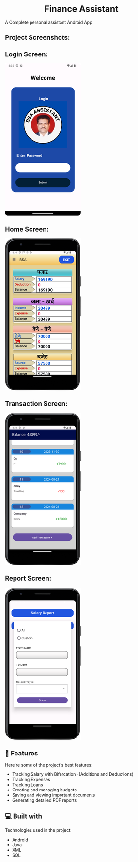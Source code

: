 <h1 align="center" id="title">Finance Assistant</h1>

<p id="description">A Complete personal assistant Android App</p>

<h2>Project Screenshots:</h2>

<h2>Login Screen:</h2>

<img src="https://github.com/anayaher/finance-assistant/blob/master/images/sc1.png" alt="project-screenshot" width="250" height="500/">
<h2>Home Screen:</h2>

<img src="https://github.com/anayaher/finance-assistant/blob/master/images/sc2.png" alt="project-screenshot" width="250" height="500/">
<h2>Transaction Screen:</h2>

<img src="https://github.com/anayaher/finance-assistant/blob/master/images/sc3.png" alt="project-screenshot" width="250" height="500/">
<h2>Report Screen:</h2>

<img src="https://github.com/anayaher/finance-assistant/blob/master/images/sc4.png" alt="project-screenshot" width="250" height="500/">

  
  
<h2>🧐 Features</h2>

Here're some of the project's best features:

*   Tracking Salary with Bifercation -(Additions and Deductions)
*   Tracking Expenses
*   Tracking Loans
*   Creating and managing budgets
*   Saving and viewing important documents
*   Generating detailed PDF reports

  
  
<h2>💻 Built with</h2>

Technologies used in the project:

*   Android
*   Java
*   XML
*   SQL

